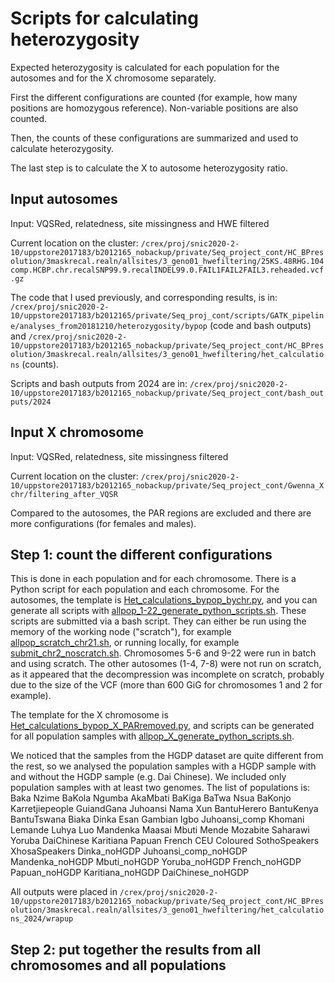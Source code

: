# Scripts for calculating heterozygosity

Expected heterozygosity is calculated for each population for the autosomes and for the X chromosome separately.

First the different configurations are counted (for example, how many positions are homozygous reference). Non-variable positions are also counted.

Then, the counts of these configurations are summarized and used to calculate heterozygosity.

The last step is to calculate the X to autosome heterozygosity ratio.

## Input autosomes

Input: VQSRed, relatedness, site missingness and HWE filtered

Current location on the cluster: `/crex/proj/snic2020-2-10/uppstore2017183/b2012165_nobackup/private/Seq_project_cont/HC_BPresolution/3maskrecal.realn/allsites/3_geno01_hwefiltering/25KS.48RHG.104comp.HCBP.chr.recalSNP99.9.recalINDEL99.0.FAIL1FAIL2FAIL3.reheaded.vcf.gz`

The code that I used previously, and corresponding results, is in: `/crex/proj/snic2020-2-10/uppstore2017183/b2012165/private/Seq_proj_cont/scripts/GATK_pipeline/analyses_from20181210/heterozygosity/bypop` (code and bash outputs) and `/crex/proj/snic2020-2-10/uppstore2017183/b2012165_nobackup/private/Seq_project_cont/HC_BPresolution/3maskrecal.realn/allsites/3_geno01_hwefiltering/het_calculations` (counts).

Scripts and bash outputs from 2024 are in: `/crex/proj/snic2020-2-10/uppstore2017183/b2012165_nobackup/private/Seq_project_cont/bash_outputs/2024`

## Input X chromosome

Input: VQSRed, relatedness, site missingness filtered

Current location on the cluster: `/crex/proj/snic2020-2-10/uppstore2017183/b2012165_nobackup/private/Seq_project_cont/Gwenna_Xchr/filtering_after_VQSR`

Compared to the autosomes, the PAR regions are excluded and there are more configurations (for females and males).

## Step 1: count the different configurations

This is done in each population and for each chromosome. There is a Python script for each population and each chromosome. For the autosomes, the template is [Het_calculations_bypop_bychr.py](Het_calculations_bypop_bychr.py), and you can generate all scripts with [allpop_1-22_generate_python_scripts.sh](allpop_1-22_generate_python_scripts.sh). These scripts are submitted via a bash script. They can either be run using the memory of the working node ("scratch"), for example [allpop_scratch_chr21.sh](allpop_scratch_chr21.sh), or running locally, for example [submit_chr2_noscratch.sh](submit_chr2_noscratch.sh). Chromosomes 5-6 and 9-22 were run in batch and using scratch. The other autosomes (1-4, 7-8) were not run on scratch, as it appeared that the decompression was incomplete on scratch, probably due to the size of the VCF (more than 600 GiG for chromosomes 1 and 2 for example).

The template for the X chromosome is [Het_calculations_bypop_X_PARremoved.py](Het_calculations_bypop_X_PARremoved.py), and scripts can be generated for all population samples with [allpop_X_generate_python_scripts.sh](allpop_X_generate_python_scripts.sh).

We noticed that the samples from the HGDP dataset are quite different from the rest, so we analysed the population samples with a HGDP sample with and without the HGDP sample (e.g. Dai Chinese). We included only population samples with at least two genomes. The list of populations is: Baka Nzime BaKola Ngumba AkaMbati BaKiga BaTwa Nsua BaKonjo Karretjiepeople GuiandGana Juhoansi Nama Xun BantuHerero BantuKenya BantuTswana Biaka Dinka Esan Gambian Igbo Juhoansi_comp Khomani Lemande Luhya Luo Mandenka Maasai Mbuti Mende Mozabite Saharawi Yoruba DaiChinese Karitiana Papuan French CEU Coloured SothoSpeakers XhosaSpeakers Dinka_noHGDP Juhoansi_comp_noHGDP Mandenka_noHGDP Mbuti_noHGDP Yoruba_noHGDP French_noHGDP Papuan_noHGDP Karitiana_noHGDP DaiChinese_noHGDP

All outputs were placed in `/crex/proj/snic2020-2-10/uppstore2017183/b2012165_nobackup/private/Seq_project_cont/HC_BPresolution/3maskrecal.realn/allsites/3_geno01_hwefiltering/het_calculations_2024/wrapup`

## Step 2: put together the results from all chromosomes and all populations



